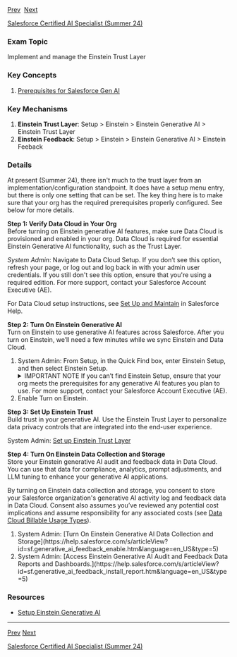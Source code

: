 <div>
  <span><a href="./1.1.md">Prev</a></span>&nbsp;
  <span><a href="./2.1.md">Next</a></span>
</div>

<span><a href="../README.md">Salesforce Certified AI Specialist (Summer 24)</a></h1>

### Exam Topic
Implement and manage the Einstein Trust Layer

### Key Concepts
1. [Prerequisites for Salesforce Gen AI](#details)

### Key Mechanisms
1. **Einstein Trust Layer**: Setup > Einstein > Einstein Generative AI > Einstein Trust Layer
2. **Einstein Feedback**: Setup > Einstein > Einstein Generative AI > Einstein Feeback

### Details

At present (Summer 24), there isn't much to the trust layer from an implementation/configuration standpoint. It does have a setup menu entry, but there is only one setting that can be set. The key thing here is to make sure that your org has the required prerequisites properly configured. See below for more details. 

**Step 1: Verify Data Cloud in Your Org** <br />
Before turning on Einstein generative AI features, make sure Data Cloud is provisioned and enabled in your org. Data Cloud is required for essential Einstein Generative AI functionality, such as the Trust Layer.

<i>System Admin</i>: Navigate to Data Cloud Setup. If you don’t see this option, refresh your page, or log out and log back in with your admin user credentials. If you still don't see this option, ensure that you're using a required edition. For more support, contact your Salesforce Account Executive (AE).

For Data Cloud setup instructions, see [Set Up and Maintain](https://help.salesforce.com/s/articleView?id=sf.c360_a_set_up.htm&language=en_US&type=5) in Salesforce Help.

**Step 2: Turn On Einstein Generative AI** <br />
Turn on Einstein to use generative AI features across Salesforce. After you turn on Einstein, we’ll need a few minutes while we sync Einstein and Data Cloud.

<ol>
    <li>System Admin: From Setup, in the Quick Find box, enter Einstein Setup, and then select Einstein Setup.
        <details>
            <summary>IMPORTANT NOTE</summery>
            If you can’t find Einstein Setup, ensure that your org meets the prerequisites for any generative AI features you plan to use. For more support, contact your Salesforce Account Executive (AE).
        </details>
    </li>
    <li>Enable Turn on Einstein.</li>
</ol>

**Step 3: Set Up Einstein Trust** <br />
Build trust in your generative AI. Use the Einstein Trust Layer to personalize data privacy controls that are integrated into the end-user experience.

System Admin: [Set up Einstein Trust Layer](https://help.salesforce.com/s/articleView?id=sf.generative_ai_trust_setup.htm&language=en_US&type=5)

**Step 4: Turn On Einstein Data Collection and Storage** <br />
Store your Einstein generative AI audit and feedback data in Data Cloud. You can use that data for compliance, analytics, prompt adjustments, and LLM tuning to enhance your generative AI applications.

By turning on Einstein data collection and storage, you consent to store your Salesforce organization's generative AI activity log and feedback data in Data Cloud. Consent also assumes you’ve reviewed any potential cost implications and assume responsibility for any associated costs (see [Data Cloud Billable Usage Types](https://help.salesforce.com/s/articleView?id=sf.c360_a_data_usage_types.htm&language=en_US&type=5)). 

<ol>
    <li>System Admin: [Turn On Einstein Generative AI Data Collection and Storage](https://help.salesforce.com/s/articleView?id=sf.generative_ai_feedback_enable.htm&language=en_US&type=5)
    </li>
    <li>System Admin: [Access Einstein Generative AI Audit and Feedback Data Reports and Dashboards.](https://help.salesforce.com/s/articleView?id=sf.generative_ai_feedback_install_report.htm&language=en_US&type=5)</li>
</ol>

### Resources
- [Setup Einstein Generative AI](https://help.salesforce.com/s/articleView?id=sf.generative_ai_enable.htm&type=5)

<hr />

<div>
  <span><a href="./1.1.md">Prev</a></span>
  <span><a href="./2.1.md">Next</a></span>
</div>

<span><a href="../README.md">Salesforce Certified AI Specialist (Summer 24)</a></span>